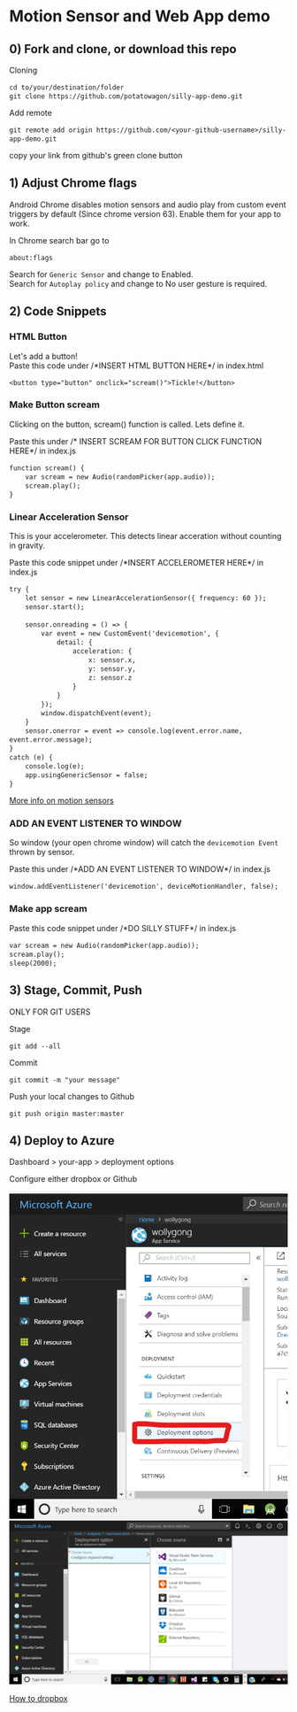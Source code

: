 # Motion Sensor and Web App demo

## 0) Fork and clone, or download this repo
Cloning 
```
cd to/your/destination/folder
git clone https://github.com/potatowagon/silly-app-demo.git 
```
Add remote 

```
git remote add origin https://github.com/<your-github-username>/silly-app-demo.git
```
copy your link from github's green clone button

## 1) Adjust Chrome flags
Android Chrome disables motion sensors and audio play from custom event triggers by default (Since chrome version 63). Enable them for your app to work.

In Chrome search bar go to 
```
about:flags
```
Search for `Generic Sensor` and change to Enabled. </br>
Search for `Autoplay policy` and change to No user gesture is required.


## 2) Code Snippets

### HTML Button
Let's add a button! </br>
Paste this code under /\*INSERT HTML BUTTON HERE\*/ in index.html

```
<button type="button" onclick="scream()">Tickle!</button>
```

### Make Button scream
Clicking on the button, scream() function is called. Lets define it. </br>

Paste this under /\* INSERT SCREAM FOR BUTTON CLICK FUNCTION HERE\*/ in index.js

```
function scream() {
    var scream = new Audio(randomPicker(app.audio));
    scream.play();
}
```

### Linear Acceleration Sensor
This is your accelerometer. This detects linear acceration without counting in gravity. </br>

Paste this code snippet under /\*INSERT ACCELEROMETER HERE\*/ in index.js

```
try {
    let sensor = new LinearAccelerationSensor({ frequency: 60 });
    sensor.start();

    sensor.onreading = () => {
        var event = new CustomEvent('devicemotion', {
            detail: {
                acceleration: {
                    x: sensor.x,
                    y: sensor.y,
                    z: sensor.z
                }
            }
        });
        window.dispatchEvent(event);
    }
    sensor.onerror = event => console.log(event.error.name, event.error.message);
}
catch (e) {
    console.log(e);
    app.usingGenericSensor = false;
}
```

<a href="https://developers.google.com/web/updates/2017/09/sensors-for-the-web">More info on motion sensors</a> 

### ADD AN EVENT LISTENER TO WINDOW

So window (your open chrome window) will catch the `devicemotion Event` thrown by sensor. </br>

Paste this under /\*ADD AN EVENT LISTENER TO WINDOW\*/ in index.js

```
window.addEventListener('devicemotion', deviceMotionHandler, false);
```

### Make app scream

Paste this code snippet under /\*DO SILLY STUFF\*/ in index.js

```
var scream = new Audio(randomPicker(app.audio));
scream.play();
sleep(2000);
```

## 3) Stage, Commit, Push
ONLY FOR GIT USERS </br>

Stage
```
git add --all
```

Commit
```
git commit -m "your message"
```

Push your local changes to Github
```
git push origin master:master
```

## 4) Deploy to Azure

Dashboard > your-app > deployment options 
</br>

Configure either dropbox or Github

![alt text](./img/deploy1.jpg)
![alt text](./img/deploy2.png)

<a href="https://blogs.msdn.microsoft.com/africaapps/2013/06/11/deploying-windows-azure-websites-using-dropbox/">How to dropbox</a>

